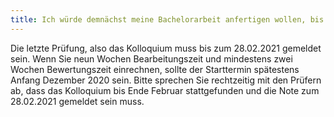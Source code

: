 ```yaml
---
title: Ich würde demnächst meine Bachelorarbeit anfertigen wollen, bis wann muss die Anmeldung spätestens erfolgen, damit ich das Studium noch innerhalb der BPO3 abschließen kann?
---
```


Die letzte Prüfung, also das Kolloquium muss bis zum 28.02.2021 gemeldet sein. Wenn Sie neun Wochen Bearbeitungszeit und mindestens zwei Wochen Bewertungszeit einrechnen, sollte der Starttermin spätestens Anfang Dezember 2020 sein. Bitte sprechen Sie rechtzeitig mit den Prüfern ab, dass das Kolloquium bis Ende Februar stattgefunden und die Note zum 28.02.2021 gemeldet sein muss.
